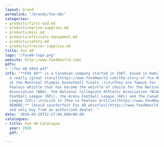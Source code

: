 ```yaml
---
layout: brand
permalink: "/brands/fox-40/"
categories:
- products/first-aid.md
- products/marine-supplies.md
- products/misc.md
- products/officials-equipment.md
- products/safety.md
- products/trainer-supplies.md
title: Fox 40
logo: "/fox40-logo.png"
website: http://www.fox40world.com/
pdfs:
- "/fox-40-2019.pdf"
info: "**FOX 40** is a Canadian company started in 1987, based in Hamilton. They have
  a really [great story](https://www.fox40world.com/the-story-of-fox-40) starting
  at the Montreal Olympic basketball finals ;)\n\nThey are famous for their FOX 40
  Pealess whistle that has become the whistle of choice for the National Basketball
  Association (NBA), the National Collegiate Athletic Association (NCAA), the National
  Football League (NFL), the Arena Football League (AFL) and the Canadian Football
  League (CFL).\n\nLink to [Pea vs Pealess Article](https://www.fox40world.com/pea-vs-pealess)\n\n***\n\n**BUYER
  BEWARE:** [Avoid counterfeit Fox 40 whistles](https://www.fox40world.com/counterfeits)
  and only buy from an authorized dealer. "
date: '2019-03-29T22:27:04.000+00:00'
catalogues:
- title: Fox 40 Catalogue
  year: 2020
  pdf: ''

---
```

